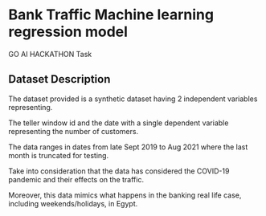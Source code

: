 # Bank Traffic Machine learning regression model

GO AI HACKATHON Task

## Dataset Description

The dataset provided is a synthetic dataset having 2 independent variables representing.

The teller window id and the date with a single dependent variable representing the number of customers. 

The data ranges in dates from late Sept 2019 to Aug 2021 where the last month is truncated for testing. 

Take into consideration that the data has considered the COVID-19 pandemic and their effects on the traffic.

Moreover, this data mimics what happens in the banking real life case, including weekends/holidays, in Egypt.


